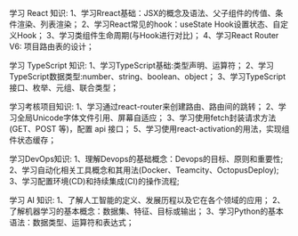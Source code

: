 学习 React 知识:
1、学习Rreact基础：JSX的概念及语法、父子组件的传值、条件渲染、列表渲染；
2、学习React常见的hook：useState Hook设置状态、自定义Hook；
3、学习类组件生命周期(与Hook进行对比)；
4、学习React Router V6: 项目路由表的设计；

学习 TypeScript 知识:
1、学习TypeScript基础:类型声明、运算符；
2、学习TypeScript数据类型:number、string、boolean、object；
3、学习TypeScript接口、枚举、元组、联合类型；

学习考核项目知识:
1、学习通过react-router来创建路由、路由间的跳转；
2、学习全局Unicode字体文件引用、屏幕自适应；
3、学习使用fetch封装请求方法(GET、POST 等)，配置 api 接口；
5、学习使用react-activation的用法，实现组件状态缓存；

学习DevOps知识:
1、理解Devops的基础概念：Devops的目标、原则和重要性;
2、学习自动化相关工具概念和其用法(Docker、Teamcity、OctopusDeploy);
3、学习配置环境(CD)和持续集成(CI)的操作流程;

学习 AI 知识:
1、了解人工智能的定义、发展历程以及它在各个领域的应用；
2、了解机器学习的基本概念：数据集、特征、目标或输出；
3、学习Python的基本语法：数据类型、运算符和表达式；